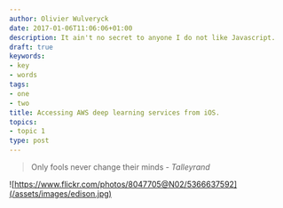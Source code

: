 ```yaml
---
author: Olivier Wulveryck
date: 2017-01-06T11:06:06+01:00
description: It ain't no secret to anyone I do not like Javascript.  
draft: true
keywords:
- key
- words
tags:
- one
- two
title: Accessing AWS deep learning services from iOS.
topics:
- topic 1
type: post
---
```



> Only fools never change their minds - _Talleyrand_

![https://www.flickr.com/photos/8047705@N02/5366637592](/assets/images/edison.jpg)
